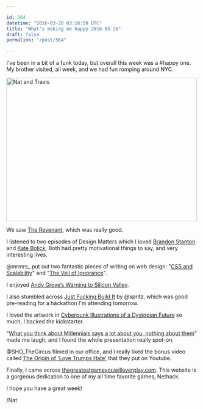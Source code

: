```yaml
---

id: 564
datetime: "2016-03-28 03:16:50 UTC"
title: "What's making me happy 2016-03-26"
draft: false
permalink: "/post/564"

---
```


I've been in a bit of a funk today, but overall this week was a #happy one. My brother visited, all week, and we had fun romping around NYC.

<a data-flickr-embed="true"  href="https://www.flickr.com/photos/icco/25917988936/in/datetaken-ff/" title="Nat and Travis"><img src="https://farm2.staticflickr.com/1683/25917988936_258ce731ee.jpg" width="500" height="375" alt="Nat and Travis"></img></a><script async src="//embedr.flickr.com/assets/client-code.js" charset="utf-8"></script>

We saw [The Revenant](https://en.wikipedia.org/wiki/The_Revenant_(2015_film)), which was really good.

I listened to two episodes of Design Matters which I loved [Brandon Stanton](https://designobserver.com/feature/brandon-stanton/39246/) and [Kate Bolick](https://designobserver.com/feature/kate-bolick/39249/). Both had pretty motivational things to say, and very interesting lives.

@mrmrs_ put out two fantastic pieces of writing on web design: "[CSS and Scalability](https://mrmrs.io/writing/2016/03/24/scalable-css/)" and "[The Veil of Ignorance](http://mrmrs.io/writing/2016/03/23/the-veil-of-ignorance/)".

I enjoyed [Andy Grove’s Warning to Silicon Valley](https://www.nytimes.com/2016/03/26/opinion/andy-groves-warning-to-silicon-valley.html?action=click&pgtype=Homepage&clickSource=story-heading&module=opinion-c-col-left-region&region=opinion-c-col-left-region&WT.nav=opinion-c-col-left-region&_r=0).

I also stumbled across [Just Fucking Build It](https://keen.io/blog/37419311398/just-fucking-build-it) by @spritz, which was good pre-reading for a hackathon I'm attending tomorrow.

I loved the artwork in [Cyberpunk Illustrations of a Dystopian Future](http://thecreatorsproject.vice.com/blog/cyberpunk-art-book-gonzales) so much, I backed the kickstarter.

"[What you think about Millennials says a lot about you, nothing about them](https://web.archive.org/web/20220517041705/https://boingboing.net/2016/03/26/what-you-think-about-millennia.html)" made me laugh, and I found the whole presentation really spot-on.

@SHO_TheCircus filmed in our office, and I really liked the bonus video called [The Origin of 'Love Trumps Hate'](https://www.youtube.com/watch?v=9lssNv9vM3U&feature=youtu.be) that they put on Youtube.

Finally, I came across [thegreatestgameyouwilleverplay.com](https://thegreatestgameyouwilleverplay.com/). This website is a gorgeous dedication to one of my all time favorite games, Nethack.

I hope you have a great week!

/Nat

